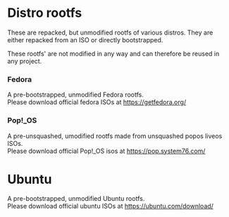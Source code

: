 # Distro rootfs

These are repacked, but unmodified rootfs of various distros. They are either repacked from an ISO or directly
bootstrapped.  

These rootfs' are not modified in any way and can therefore be reused in any project.

### Fedora

A pre-bootstrapped, unmodified Fedora rootfs.  
Please download official fedora ISOs at https://getfedora.org/

### Pop!_OS

A pre-unsquashed, umodified rootfs made from unsquashed popos liveos ISOs.  
Please download official Pop!_OS isos at https://pop.system76.com/

# Ubuntu
A pre-bootstrapped, unmodified Ubuntu rootfs.  
Please download official ubuntu ISOs at https://ubuntu.com/download/
